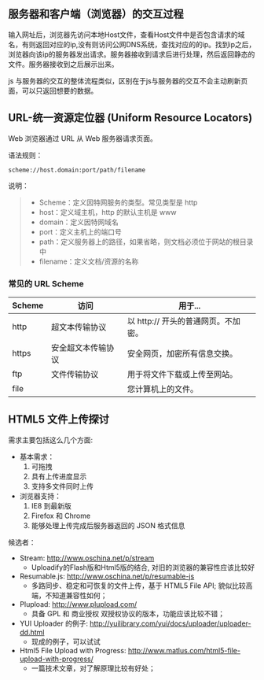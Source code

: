 ## 服务器和客户端（浏览器）的交互过程

输入网址后，浏览器先访问本地Host文件，查看Host文件中是否包含请求的域名，有则返回对应的ip,没有则访问公网DNS系统，查找对应的的ip。找到ip之后，浏览器向该ip的服务器发出请求。服务器接收到请求后进行处理，然后返回静态的文件。服务器接收到之后展示出来。

js 与服务器的交互的整体流程类似，区别在于js与服务器的交互不会主动刷新页面，可以只返回想要的数据。

## URL-统一资源定位器 (Uniform Resource Locators)

Web 浏览器通过 URL 从 Web 服务器请求页面。

语法规则：

```
scheme://host.domain:port/path/filename
```

说明：

> - Scheme：定义因特网服务的类型。常见类型是 http
> - host：定义域主机，http 的默认主机是 www
> - domain：定义因特网域名
> - port：定义主机上的端口号
> - path：定义服务器上的路径，如果省略，则文档必须位于网站的根目录中
> - filename：定义文档/资源的名称

### 常见的 URL Scheme

| Scheme | 访问               | 用于...                             |
| ------ | ------------------ | ----------------------------------- |
| http   | 超文本传输协议     | 以 http:// 开头的普通网页。不加密。 |
| https  | 安全超文本传输协议 | 安全网页，加密所有信息交换。        |
| ftp    | 文件传输协议       | 用于将文件下载或上传至网站。        |
| file   |                    | 您计算机上的文件。                  |

## HTML5 文件上传探讨

需求主要包括这么几个方面:

- 基本需求：
  1. 可拖拽
  2. 具有上传进度显示
  3. 支持多文件同时上传
- 浏览器支持：
  1. IE8 到最新版
  2. Firefox 和 Chrome
  3. 能够处理上传完成后服务器返回的 JSON 格式信息

候选者：

- Stream: http://www.oschina.net/p/stream
  - Uploadify的Flash版和Html5版的结合, 对旧的浏览器的兼容性应该比较好
- Resumable.js: http://www.oschina.net/p/resumable-js
  - 多路同步、稳定和可恢复的文件上传，基于 HTML5 File API; 貌似比较高端，不知道兼容性如何；
- Plupload: http://www.plupload.com/
  - 具备 GPL 和 商业授权 双授权协议的版本，功能应该比较不错；
- YUI Uploader 的例子: http://yuilibrary.com/yui/docs/uploader/uploader-dd.html
  - 现成的例子，可以试试
- Html5 File Upload with Progress: http://www.matlus.com/html5-file-upload-with-progress/
  - 一篇技术文章，对了解原理比较有好处；